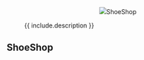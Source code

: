 
<figure class="image">
    <p align="center">
      <img src="assets/shooe_tilt_1.png">ShoeShop
    </p>
  <figcaption>{{ include.description }}</figcaption>
</figure>


## ShoeShop